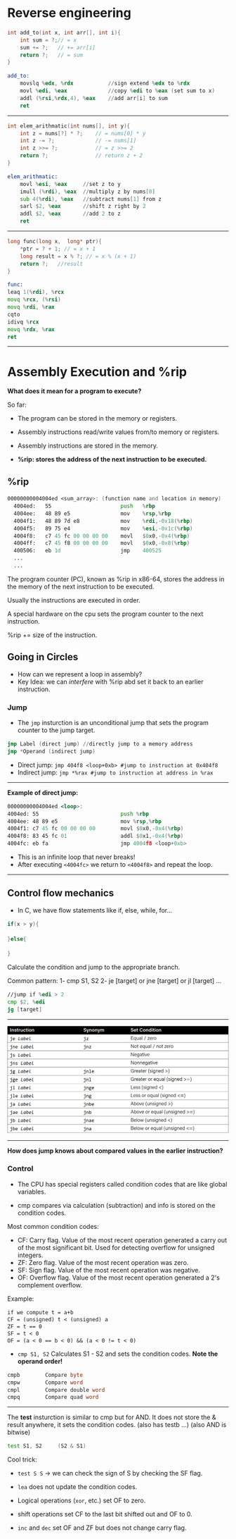 # Reverse engineering

```c
int add_to(int x, int arr[], int i){
    int sum = ?;// = x
    sum += ?;   // += arr[i]
    return ?;   // = sum
}
```

```asm
add_to:
    movslq %edx, %rdx           //sign extend %edx to %rdx
    movl %edi, %eax             //copy %edi to %eax (set sum to x) 
    addl (%rsi,%rdx,4), %eax    //add arr[i] to sum
    ret
```

----------

```c
int elem_arithmatic(int nums[], int y){
    int z = nums[?] * ?;    // = nums[0] * y
    int z -= ?;             // -= nums[1]
    int z >>= ?;            // = z >>= 2
    return ?;               // return z + 2
}
```

```asm
elem_arithmatic:
    movl %esi, %eax     //set z to y
    imull (%rdi), %eax  //multiply z by nums[0]
    sub 4(%rdi), %eax   //subtract nums[1] from z
    sarl $2, %eax       //shift z right by 2
    addl $2, %eax       //add 2 to z
    ret
```

----------

```c
long func(long x,  long* ptr){
    *ptr = ? + 1; // = x + 1
    long result = x % ?; // = x % (x + 1)
    return ?;   //result
}
```

```asm
func:
leaq 1(%rdi), %rcx
movq %rcx, (%rsi)
movq %rdi, %rax
cqto
idivq %rcx
movq %rdx, %rax
ret
```
----------


# Assembly Execution and %rip

**What does it mean for a program to execute?**

So far:
- The program can be stored in the memory or registers.
- Assembly instructions read/write values from/to memory or registers.
- Assembly instructions are stored in the memory.

- **%rip: stores the address of the next instruction to be executed.**

## %rip

```asm
00000000004004ed <sum_array>: (function name and location in memory)
  4004ed:	55                   	push   %rbp
  4004ee:	48 89 e5             	mov    %rsp,%rbp
  4004f1:	48 89 7d e8          	mov    %rdi,-0x18(%rbp)
  4004f5:	89 75 e4             	mov    %esi,-0x1c(%rbp)
  4004f8:	c7 45 fc 00 00 00 00 	movl   $0x0,-0x4(%rbp)
  4004ff:	c7 45 f8 00 00 00 00 	movl   $0x0,-0x8(%rbp)
  400506:	eb 1d                	jmp    400525 
  ...
  ...
```
The program counter (PC), known as %rip in x86-64, stores the address in the memory of the next instruction to be executed.

Usually the instructions are executed in order.

A special hardware on the cpu sets the program counter to the next instruction.

%rip += size of the instruction.

## Going in Circles

- How can we represent a loop in assembly?
- Key Idea: we can *interfere* with %rip abd set it back to an earlier instruction.

### Jump

- The `jmp` insturction is an unconditional jump that sets the program counter to the jump target.

```asm
jmp Label (direct jump) //directly jump to a memory address
jmp *Operand (indirect jump)
```

- Direct jump: 
`jmp 404f8 <loop+0xb> #jump to instruction at 0x404f8`
- Indirect jump:
`jmp *%rax #jump to instruction at address in %rax`


----------

**Example of direct jump:**

```asm
00000000004004ed <loop>:
4004ed: 55                          push %rbp
4004ee: 48 89 e5                    mov %rsp,%rbp
4004f1: c7 45 fc 00 00 00 00        movl $0x0,-0x4(%rbp)
4004f8: 83 45 fc 01                 addl $0x1,-0x4(%rbp)
4004fc: eb fa                       jmp 4004f8 <loop+0xb>
```

- This is an infinite loop that never breaks!
- After executing `<4004fc>` we return to `<4004f8>` and repeat the loop.

----------


## Control flow mechanics

- In C, we have flow statements like if, else, while, for...

```c
if(x > y){

}else{

}
```

Calculate the condition and jump to the appropriate branch.

Common pattern:
1- cmp S1, S2
2- je [target] or jne [target] or jl [target] ...


```asm
//jump if %edi > 2
cmp $2, %edi
jg [target]
```
----------

![List of conditional jumps](./img/conditional_instructions.png)

----------

**How does jump knows about compared values in the earlier instruction?**

### Control

- The CPU has special registers called condition codes that are like global variables.

- cmp compares via calculation (subtraction) and info is stored on the condition codes.

Most common condition codes:
- CF: Carry flag. Value of the most recent operation generated a carry out of the most significant bit. Used for detecting overflow for unsigned integers.
- ZF: Zero flag. Value of the most recent operation was zero.
- SF: Sign flag. Value of the most recent operation was negative.
- OF: Overflow flag. Value of the most recent operation generated a 2's complement overflow.

Example:
```
if we compute t = a+b
CF = (unsigned) t < (unsigned) a
ZF = t == 0
SF = t < 0
OF = (a < 0 == b < 0) && (a < 0 != t < 0)
```

- `cmp S1, S2`
Calculates S1 - S2 and sets the condition codes.
**Note the operand order!**

```asm
cmpb        Compare byte
cmpw        Compare word
cmpl        Compare double word
cmpq        Compare quad word
```

----------

The **test** insturction is similar to cmp but for AND. It does not store the & result anywhere, it sets the condition codes. (also has testb ...) (also AND is bitwise)

```asm
test S1, S2     (S2 & S1)
```

Cool trick:
- `test S S` -> we can check the sign of S by checking the SF flag.

- `lea` does not update the condition codes.
- Logical operations (`xor`, etc.) set OF to zero.
- shift operations set CF to the last bit shifted out and OF to 0.
- `inc` and `dec` set OF and ZF but does not change carry flag.